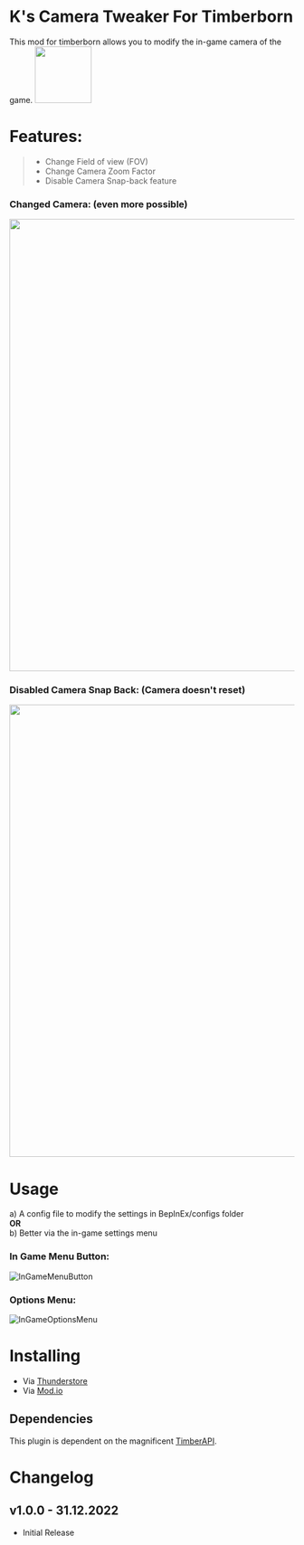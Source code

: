 # K's Camera Tweaker For Timberborn
This mod for timberborn allows you to modify the in-game camera of the game. <img src="https://raw.githubusercontent.com/averon420/Timberborn_Mods/master/TB_CameraTweaks/icon.png" width="100" />

# Features:
> - Change Field of view (FOV)
> - Change Camera Zoom Factor
> - Disable Camera Snap-back feature

### Changed Camera: (even more possible)
<img src="https://raw.githubusercontent.com/averon420/Timberborn_Mods/master/TB_CameraTweaks/_package/Pictures/InGameZoomedOut.png" width="800" />

### Disabled Camera Snap Back: (Camera doesn't reset)
<img src="https://raw.githubusercontent.com/averon420/Timberborn_Mods/master/TB_CameraTweaks/_package/Pictures/InGameNoSnapBackCamera.png" width="800" />

# Usage
 a) A config file to modify the settings in BepInEx/configs folder
 <br/>
 **OR**
 <br/>
 b) Better via the in-game settings menu

### In Game Menu Button:
![InGameMenuButton](https://raw.githubusercontent.com/averon420/Timberborn_Mods/master/TB_CameraTweaks/_package/Pictures/InGameMenuButton.png)

### Options Menu:
![InGameOptionsMenu](https://raw.githubusercontent.com/averon420/Timberborn_Mods/master/TB_CameraTweaks/_package/Pictures/InGameOptionsMenu.png)


# Installing 
- Via [Thunderstore](https://timberborn.thunderstore.io/)
- Via [Mod.io](https://mod.io/g/timberborn?tags-in=Mod)

## Dependencies
This plugin is dependent on the magnificent [TimberAPI](https://github.com/Timberborn-Modding-Central/TimberAPI).

# Changelog

## v1.0.0 - 31.12.2022
- Initial Release